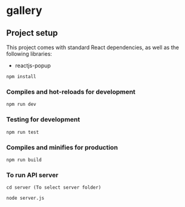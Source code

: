 # gallery

## Project setup

This project comes with standard React dependencies, as well as the following libraries:
  - reactjs-popup

```
npm install
```

### Compiles and hot-reloads for development
```
npm run dev
```

### Testing for development
```
npm run test
```

### Compiles and minifies for production
```
npm run build
```

### To run API server
```
cd server (To select server folder)

node server.js
```